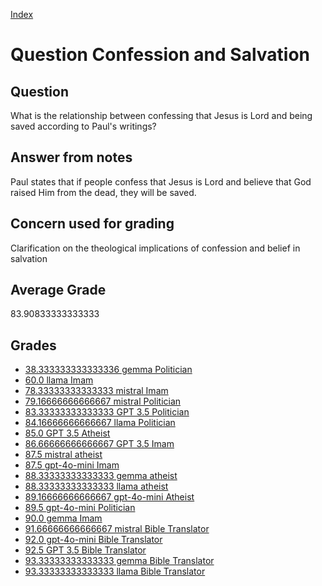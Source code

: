 
[Index](../../index.md)
# Question Confession and Salvation
## Question
What is the relationship between confessing that Jesus is Lord and being saved according to Paul's writings?

## Answer from notes
Paul states that if people confess that Jesus is Lord and believe that God raised Him from the dead, they will be saved.

## Concern used for grading
Clarification on the theological implications of confession and belief in salvation

## Average Grade
83.90833333333333

## Grades
 * [38.333333333333336 gemma Politician](../answers/gemma_Politician/Confession_and_Salvation.md)
 * [60.0 llama Imam](../answers/llama_Imam/Confession_and_Salvation.md)
 * [78.33333333333333 mistral Imam](../answers/mistral_Imam/Confession_and_Salvation.md)
 * [79.16666666666667 mistral Politician](../answers/mistral_Politician/Confession_and_Salvation.md)
 * [83.33333333333333 GPT 3.5 Politician](../answers/GPT_3.5_Politician/Confession_and_Salvation.md)
 * [84.16666666666667 llama Politician](../answers/llama_Politician/Confession_and_Salvation.md)
 * [85.0 GPT 3.5 Atheist](../answers/GPT_3.5_Atheist/Confession_and_Salvation.md)
 * [86.66666666666667 GPT 3.5 Imam](../answers/GPT_3.5_Imam/Confession_and_Salvation.md)
 * [87.5 mistral atheist](../answers/mistral_atheist/Confession_and_Salvation.md)
 * [87.5 gpt-4o-mini Imam](../answers/gpt-4o-mini_Imam/Confession_and_Salvation.md)
 * [88.33333333333333 gemma atheist](../answers/gemma_atheist/Confession_and_Salvation.md)
 * [88.33333333333333 llama atheist](../answers/llama_atheist/Confession_and_Salvation.md)
 * [89.16666666666667 gpt-4o-mini Atheist](../answers/gpt-4o-mini_Atheist/Confession_and_Salvation.md)
 * [89.5 gpt-4o-mini Politician](../answers/gpt-4o-mini_Politician/Confession_and_Salvation.md)
 * [90.0 gemma Imam](../answers/gemma_Imam/Confession_and_Salvation.md)
 * [91.66666666666667 mistral Bible Translator](../answers/mistral_Bible_Translator/Confession_and_Salvation.md)
 * [92.0 gpt-4o-mini Bible Translator](../answers/gpt-4o-mini_Bible_Translator/Confession_and_Salvation.md)
 * [92.5 GPT 3.5 Bible Translator](../answers/GPT_3.5_Bible_Translator/Confession_and_Salvation.md)
 * [93.33333333333333 gemma Bible Translator](../answers/gemma_Bible_Translator/Confession_and_Salvation.md)
 * [93.33333333333333 llama Bible Translator](../answers/llama_Bible_Translator/Confession_and_Salvation.md)
